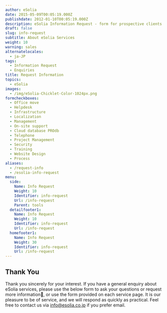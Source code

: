 ```yaml
---
author: eSolia
date: 2015-05-09T00:05:19.000Z
publishdate: 2012-01-10T00:05:19.000Z
description: eSolia Information Request - form for prospective clients to request more information.
draft: false
slug: info-request
subtitle: About eSolia Services
weight: 10
warning: sales
alternatelocales:
  - ja-JP
tags:
  - Information Request
  - Enquiries
title: Request Information
topics:
  - eSolia
images:
  - /img/eSolia-Chicklet-Color-1024px.png
formcheckboxes:
  - Office move
  - Helpdesk
  - Infrastructure
  - Localization
  - Management
  - On-site support
  - Cloud database PROdb
  - Telephone
  - Project Management
  - Security
  - Training
  - Website Design
  - Process
aliases:
  - /request-info
  - /esolia-info-request
menu:
  side:
    Name: Info Request
    Weight: 10
    Identifier: info-request
    Url: /info-request
    Parent: tools
  detailfooter1:
    Name: Info Request
    Weight: 10
    Identifier: info-request
    Url: /info-request
  homefooter1:
    Name: Info Request
    Weight: 30
    Identifier: info-request
    Url: /info-request
---
```


## Thank You

Thank you sincerely for your interest. If you have a general enquiry about eSolia services, please use the below form to ask your questions or request more information, or use the form provided on each service page. It is our pleasure to be of service, and we will respond as quickly as practical. Feel free to contact us via <info@esolia.co.jp> if you prefer email.
